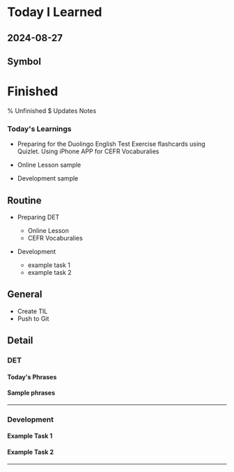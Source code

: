 # Today I Learned

## 2024-08-27

## Symbol
# Finished
% Unfinished
$ Updates Notes


### Today's Learnings
  - Preparing for the Duolingo English Test
   Exercise flashcards using Quizlet.
   Using iPhone APP for CEFR Vocaburalies

  - Online Lesson
   sample

  - Development
   sample


## Routine
  - Preparing DET
    - Online Lesson
    - CEFR Vocaburalies

  - Development
    - example task 1
    - example task 2

## General
  - Create TIL
  - Push to Git



## Detail

### DET
#### Today's Phrases
#### Sample phrases

---

### Development
#### Example Task 1
#### Example Task 2
---